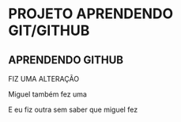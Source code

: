 # PROJETO APRENDENDO GIT/GITHUB

## APRENDENDO GITHUB

FIZ UMA ALTERAÇÃO

Miguel também fez uma

E eu fiz outra sem saber que miguel fez
